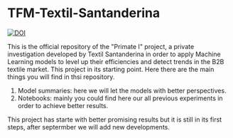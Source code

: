 # TFM-Textil-Santanderina
[![DOI](https://zenodo.org/badge/DOI/10.5281/zenodo.5110379.svg)](https://doi.org/10.5281/zenodo.5110379)

This is the official repository of the "Primate I" project, a private investigation developed by Textil Santanderina in order to apply Machine Learning models to level up their efficiencies and detect trends in the B2B textile market. This project in its starting point. Here there are the main things you will find in thsi repository.

1. Model summaries: here we will let the models with better perspectives.
1. Notebooks: mainly you could find here our all previous experiments in order to achieve better results.

This project has starte with better promising results but it is still in its first steps, after septermber we will add new developments.

